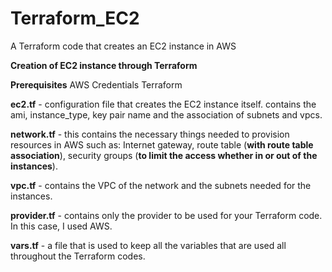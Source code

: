 # Terraform_EC2
A Terraform code that creates an EC2 instance in AWS

**Creation of EC2 instance through Terraform**

**Prerequisites**
  AWS Credentials
  Terraform
  
**ec2.tf** - configuration file that creates the EC2 instance itself. contains the ami, instance_type, key pair name and the association of subnets and vpcs. 

**network.tf** - this contains the necessary things needed to provision resources in AWS such as: Internet gateway, route table (__with route table association__), security groups (__to limit the access whether in or out of the instances__).

**vpc.tf** - contains the VPC of the network and the subnets needed for the instances. 

**provider.tf** - contains only the provider to be used for your Terraform code. In this case, I used AWS. 

**vars.tf** - a file that is used to keep all the variables that are used all throughout the Terraform codes. 

